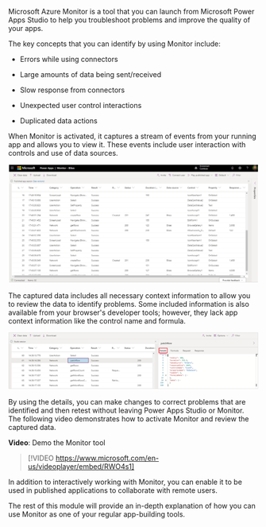 Microsoft Azure Monitor is a tool that you can launch from Microsoft Power Apps Studio to help you troubleshoot problems and improve the quality of your apps.

The key concepts that you can identify by using Monitor include:

-   Errors while using connectors

-   Large amounts of data being sent/received

-   Slow response from connectors

-   Unexpected user control interactions

-   Duplicated data actions

When Monitor is activated, it captures a stream
of events from your running app and allows you to view it. These events include user interaction
with controls and use of data sources.

[![Screenshot of the Monitor tool dashboard screen.](../media/monitor-screen.png)](../media/monitor-screen.png#lightbox)

The captured data includes all necessary context information to
allow you to review the data to identify problems. Some included
information is also available from your browser's developer
tools; however, they lack app context information like the control name
and formula.

[![Screenshot of patchRow selected and details that include context information.](../media/details-screen.png)](../media/details-screen.png#lightbox)

By using the details, you can make changes to correct problems that are identified
and then retest without leaving Power Apps Studio or Monitor. The
following video demonstrates how to activate Monitor and review the captured data.

**Video**: Demo the Monitor tool
> [!VIDEO https://www.microsoft.com/en-us/videoplayer/embed/RWO4s1]

In addition to interactively working with Monitor, you can enable
it to be used in published applications to collaborate with remote
users.

The rest of this module will provide an in-depth explanation of how you can use
Monitor as one of your regular app-building tools.
